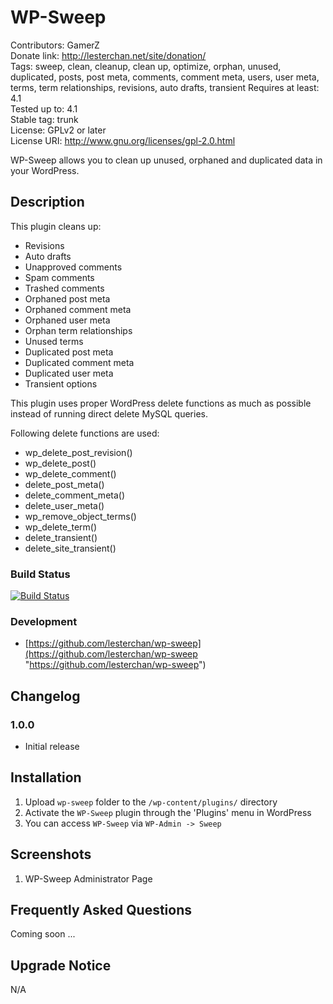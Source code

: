 # WP-Sweep
Contributors: GamerZ  
Donate link: http://lesterchan.net/site/donation/  
Tags: sweep, clean, cleanup, clean up, optimize, orphan, unused, duplicated, posts, post meta, comments, comment meta, users, user meta, terms, term relationships, revisions, auto drafts, transient
Requires at least: 4.1  
Tested up to: 4.1  
Stable tag: trunk  
License: GPLv2 or later  
License URI: http://www.gnu.org/licenses/gpl-2.0.html  

WP-Sweep allows you to clean up unused, orphaned and duplicated data in your WordPress.

## Description
This plugin cleans up: 
* Revisions
* Auto drafts
* Unapproved comments
* Spam comments
* Trashed comments
* Orphaned post meta
* Orphaned comment meta
* Orphaned user meta
* Orphan term relationships
* Unused terms
* Duplicated post meta
* Duplicated comment meta
* Duplicated user meta
* Transient options

This plugin uses proper WordPress delete functions as much as possible instead of running direct delete MySQL queries.

Following delete functions are used:
* wp_delete_post_revision()
* wp_delete_post()
* wp_delete_comment()
* delete_post_meta()
* delete_comment_meta()
* delete_user_meta()
* wp_remove_object_terms()
* wp_delete_term()
* delete_transient()
* delete_site_transient()

### Build Status
[![Build Status](https://travis-ci.org/lesterchan/wp-sweep.svg?branch=master)](https://travis-ci.org/lesterchan/wp-sweep)

### Development
* [https://github.com/lesterchan/wp-sweep](https://github.com/lesterchan/wp-sweep "https://github.com/lesterchan/wp-sweep")

## Changelog

### 1.0.0
* Initial release

## Installation
1. Upload `wp-sweep` folder to the `/wp-content/plugins/` directory
2. Activate the `WP-Sweep` plugin through the 'Plugins' menu in WordPress
3. You can access `WP-Sweep` via `WP-Admin -> Sweep`

## Screenshots
1. WP-Sweep Administrator Page

## Frequently Asked Questions
Coming soon ...

## Upgrade Notice
N/A